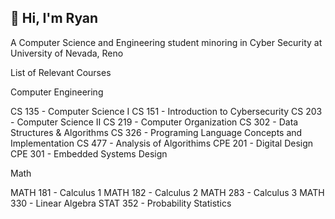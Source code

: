 ## 👋 Hi, I'm Ryan
A Computer Science and Engineering student minoring in Cyber Security at University of Nevada, Reno

List of Relevant Courses

Computer Engineering

CS 135 - Computer Science I
CS 151 - Introduction to Cybersecurity
CS 203 - Computer Science II
CS 219 - Computer Organization
CS 302 - Data Structures & Algorithms
CS 326 - Programing Language Concepts and Implementation
CS 477 - Analysis of Algorithims
CPE 201 - Digital Design
CPE 301 - Embedded Systems Design

Math

MATH 181 - Calculus 1
MATH 182 - Calculus 2
MATH 283 - Calculus 3
MATH 330 - Linear Algebra
STAT 352 - Probability Statistics
<!--
**rransom200/rransom200** is a ✨ _special_ ✨ repository because its `README.md` (this file) appears on your GitHub profile.

Here are some ideas to get you started:

- 🔭 I’m currently working on ...
- 🌱 I’m currently learning ...
- 👯 I’m looking to collaborate on ...
- 🤔 I’m looking for help with ...
- 💬 Ask me about ...
- 📫 How to reach me: ...
- 😄 Pronouns: ...
- ⚡ Fun fact: ...
-->
